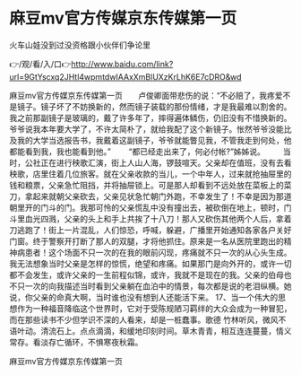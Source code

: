 # 麻豆mv官方传媒京东传媒第一页
火车山娃没到过没资格跟小伙伴们争论里

👉/观/看/入/口👉http://www.baidu.com/link?url=9GtYscxq2JHtl4wpmtdwIAAxXmBlUXzKrLhK6E7cDRO&wd

麻豆mv官方传媒京东传媒第一页　　卢俊卿面带悲伤的说：“不必赔了，我疼爱不是镜子。镜子坏了不妨换新的，然而镜子装载的那份情绪，才是我最难以割舍的。我之前那副镜子是玻璃的，戴了许多年了，摔得遍体鳞伤，仍旧没有不惜换新的。爷爷说我本年要大学了，不许太简朴了，就给我配了这个新镜子。怅然爷爷没能比及我的大学当选报告书，我戴着这副镜子，爷爷就能瞥见我，不管我走到何处，他都能看到我，我也能看到他。”
　　“都已经走出来了，何必付帐?”姊姊说。
　　当时，公社正在进行秧歌汇演，街上人山人海，锣鼓喧天。父亲却在值班，没有去看秧歌，店里住着几位旅客。就在父亲收款的当儿，一个中年人，过来就抢抽屉里的钱和粮票，父亲急忙阻挡，并将抽屉锁上。可是那人却看到不远处放在菜板上的菜刀，拿起来就朝父亲砍去，父亲见状急忙朝门外跑，不幸发生了！不幸是因为那道朝里开的门斗的门。我那可怜的父亲慌乱中没有撞出去，被砍倒在地上，顿时，门斗里血光四溅，父亲的头上和手上共挨了十八刀！那人又砍伤其他两个人后，拿着刀逃跑了！街上一片混乱，人们惊恐，呼喊，躲避，广播里开始通知各家各户关好门窗。终于警察开打断了那人的双腿，才将他抓住。原来是一名从医院里跑出的精神病患者！这个场面不只一次的在我的眼前闪现，疼痛就不只一次的从心头生成。我无法想象当时父亲是怎样的惊慌，绝望和疼痛。如果那门是向外开的，或许一切都不会发生，或许父亲的一生前程似锦，或许，我就不是现在的我。父亲的伯母也不只一次的向我描述当时看到父亲躺在血泊中的情景，每次都是说的老泪纵横。她说，你父亲的命真大啊，当时谁也没有想到人还能活下来。
	17、当一个伟大的思想作为一种福音降临这个世界时，它对于受陈规陋习羁绊的大众会成为一种冒犯，而在那些读书不少但学识不深的人看来，却是一桩蠢事。歌德
	竹林听风，微风不语叶动。清流石上。点点滴滴，和缓地印刻时间。草木青青，相互连连蔓蔓，情义常存。看淡存亡循环，不惧寒夜秋霜。

麻豆mv官方传媒京东传媒第一页
